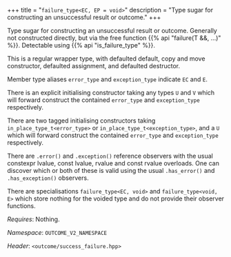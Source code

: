 +++
title = "`failure_type<EC, EP = void>`"
description = "Type sugar for constructing an unsuccessful result or outcome."
+++

Type sugar for constructing an unsuccessful result or outcome. Generally not constructed directly, but via the free function {{% api "failure(T &&, ...)" %}}. Detectable using {{% api "is_failure_type<T>" %}}.

This is a regular wrapper type, with defaulted default, copy and move constructor, defaulted assignment, and defaulted destructor.

Member type aliases `error_type` and `exception_type` indicate `EC` and `E`.

There is an explicit initialising constructor taking any types `U` and `V` which will forward construct the contained `error_type` and `exception_type` respectively.

There are two tagged initialising constructors taking `in_place_type_t<error_type>` or `in_place_type_t<exception_type>`, and a `U` which will forward construct the contained `error_type` and `exception_type` respectively.

There are `.error()` and `.exception()` reference observers with the usual constexpr lvalue, const lvalue, rvalue and const rvalue overloads. One can discover which or both of these is valid using the usual `.has_error()` and `.has_exception()` observers.

There are specialisations `failure_type<EC, void>` and `failure_type<void, E>` which store nothing for the voided type and do not provide their observer functions.

*Requires*: Nothing.

*Namespace*: `OUTCOME_V2_NAMESPACE`

*Header*: `<outcome/success_failure.hpp>`
